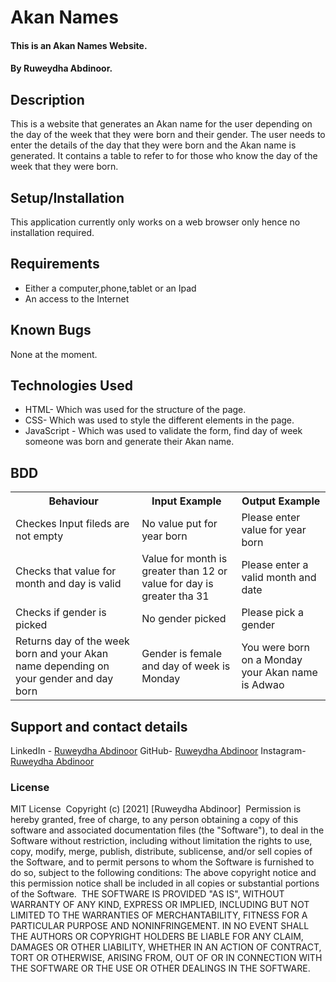 # Akan Names
#### This is an Akan Names Website.
#### By Ruweydha Abdinoor.
## Description
This is a website that generates an Akan name for the user depending on the day of the week that they were born and their gender. The user needs to enter the details of the day that they were born and the Akan name is generated. It contains a table to refer to for those who know the day of the week that they were born.
## Setup/Installation 
This application currently only works on a web browser only hence no installation required.

## Requirements
* Either a computer,phone,tablet or an Ipad
* An access to the Internet

## Known Bugs
None at the moment.
## Technologies Used
* HTML- Which was used for the structure of the page.
* CSS- Which was used to style the different elements in the page.
* JavaScript - Which was used to validate the form, find day of week someone was born and generate their Akan name.

## BDD

<table>
        <tr>
            <th>Behaviour</th>
            <th>Input Example</th>
            <th>Output Example</th>
        </tr>
        <tr>
            <td>Checkes Input fileds are not empty</td>
            <td>No value put for year born</td>
            <td>Please enter value for year born</td>
        </tr>
        <tr>
            <td>Checks that value for month and day is valid</td>
            <td>Value for month is greater than 12 or value for day is greater tha 31</td>
            <td>Please enter a valid month and date</td>
        </tr>
        <tr>
            <td>Checks if gender is picked</td>
            <td> No gender picked</td>
            <td>Please pick a gender</td>
        </tr>
        <tr>
            <td>Returns day of the week born and your Akan name depending on your gender and day born</td>
            <td>Gender is female and day of week is Monday</td>
            <td>You were born on a Monday your Akan name is Adwao </td>
        </tr>
</table>
    
## Support and contact details
LinkedIn - [Ruweydha Abdinoor](https://www.linkedin.com/in/ruweydha-abdinoor-859921224/)
 GitHub- [Ruweydha Abdinoor](https://github.com/Ruweydha)
 Instagram- [Ruweydha Abdinoor](https://www.instagram.com/_.ruweydha._/)
 

### License
MIT License
​
Copyright (c) [2021] [Ruweydha Abdinoor]
​
Permission is hereby granted, free of charge, to any person obtaining a copy
of this software and associated documentation files (the "Software"), to deal
in the Software without restriction, including without limitation the rights
to use, copy, modify, merge, publish, distribute, sublicense, and/or sell
copies of the Software, and to permit persons to whom the Software is
furnished to do so, subject to the following conditions:
​
The above copyright notice and this permission notice shall be included in all
copies or substantial portions of the Software.
​
THE SOFTWARE IS PROVIDED "AS IS", WITHOUT WARRANTY OF ANY KIND, EXPRESS OR
IMPLIED, INCLUDING BUT NOT LIMITED TO THE WARRANTIES OF MERCHANTABILITY,
FITNESS FOR A PARTICULAR PURPOSE AND NONINFRINGEMENT. IN NO EVENT SHALL THE
AUTHORS OR COPYRIGHT HOLDERS BE LIABLE FOR ANY CLAIM, DAMAGES OR OTHER
LIABILITY, WHETHER IN AN ACTION OF CONTRACT, TORT OR OTHERWISE, ARISING FROM,
OUT OF OR IN CONNECTION WITH THE SOFTWARE OR THE USE OR OTHER DEALINGS IN THE
SOFTWARE.